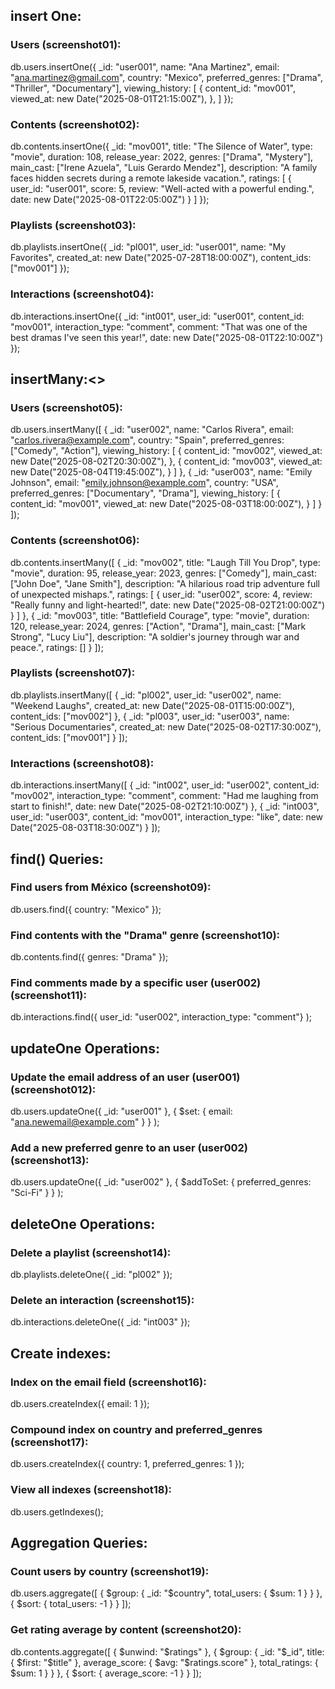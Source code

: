 ## insert One:

### Users (screenshot01):

db.users.insertOne({
  _id: "user001",
  name: "Ana Martinez",
  email: "ana.martinez@gmail.com",
  country: "Mexico",
  preferred_genres: ["Drama", "Thriller", "Documentary"],
  viewing_history: [
    {
      content_id: "mov001",
      viewed_at: new Date("2025-08-01T21:15:00Z"),
    },
  ]
});

### Contents (screenshot02):
db.contents.insertOne({
  _id: "mov001",
  title: "The Silence of Water",
  type: "movie",
  duration: 108,
  release_year: 2022,
  genres: ["Drama", "Mystery"],
  main_cast: ["Irene Azuela", "Luis Gerardo Mendez"],
  description: "A family faces hidden secrets during a remote lakeside vacation.",
  ratings: [
    {
      user_id: "user001",
      score: 5,
      review: "Well-acted with a powerful ending.",
      date: new Date("2025-08-01T22:05:00Z")
    }
  ]
});


### Playlists (screenshot03):
db.playlists.insertOne({
  _id: "pl001",
  user_id: "user001",
  name: "My Favorites",
  created_at: new Date("2025-07-28T18:00:00Z"),
  content_ids: ["mov001"]
});

### Interactions (screenshot04):
db.interactions.insertOne({
  _id: "int001",
  user_id: "user001",
  content_id: "mov001",
  interaction_type: "comment",
  comment: "That was one of the best dramas I've seen this year!",
  date: new Date("2025-08-01T22:10:00Z")
});

## insertMany:<>

### Users (screenshot05):
db.users.insertMany([
  {
    _id: "user002",
    name: "Carlos Rivera",
    email: "carlos.rivera@example.com",
    country: "Spain",
    preferred_genres: ["Comedy", "Action"],
    viewing_history: [
      {
        content_id: "mov002",
        viewed_at: new Date("2025-08-02T20:30:00Z"),
      },
      {
        content_id: "mov003",
        viewed_at: new Date("2025-08-04T19:45:00Z"),
      }
    ]
  },
  {
    _id: "user003",
    name: "Emily Johnson",
    email: "emily.johnson@example.com",
    country: "USA",
    preferred_genres: ["Documentary", "Drama"],
    viewing_history: [
      {
        content_id: "mov001",
        viewed_at: new Date("2025-08-03T18:00:00Z"),
      }
    ]
  }
]);

### Contents (screenshot06): 
db.contents.insertMany([
  {
    _id: "mov002",
    title: "Laugh Till You Drop",
    type: "movie",
    duration: 95,
    release_year: 2023,
    genres: ["Comedy"],
    main_cast: ["John Doe", "Jane Smith"],
    description: "A hilarious road trip adventure full of unexpected mishaps.",
    ratings: [
      {
        user_id: "user002",
        score: 4,
        review: "Really funny and light-hearted!",
        date: new Date("2025-08-02T21:00:00Z")
      }
    ]
  },
  {
    _id: "mov003",
    title: "Battlefield Courage",
    type: "movie",
    duration: 120,
    release_year: 2024,
    genres: ["Action", "Drama"],
    main_cast: ["Mark Strong", "Lucy Liu"],
    description: "A soldier's journey through war and peace.",
    ratings: []
  }
]);

### Playlists (screenshot07):
db.playlists.insertMany([
  {
    _id: "pl002",
    user_id: "user002",
    name: "Weekend Laughs",
    created_at: new Date("2025-08-01T15:00:00Z"),
    content_ids: ["mov002"]
  },
  {
    _id: "pl003",
    user_id: "user003",
    name: "Serious Documentaries",
    created_at: new Date("2025-08-02T17:30:00Z"),
    content_ids: ["mov001"]
  }
]);

### Interactions (screenshot08):
db.interactions.insertMany([
  {
    _id: "int002",
    user_id: "user002",
    content_id: "mov002",
    interaction_type: "comment",
    comment: "Had me laughing from start to finish!",
    date: new Date("2025-08-02T21:10:00Z")
  },
  {
    _id: "int003",
    user_id: "user003",
    content_id: "mov001",
    interaction_type: "like",
    date: new Date("2025-08-03T18:30:00Z")
  }
]);

## find() Queries:

### Find users from México (screenshot09):
db.users.find({
  country: "Mexico"
  });

### Find contents with the "Drama" genre (screenshot10):
db.contents.find({
  genres: "Drama"
  });

### Find comments made by a specific user (user002) (screenshot11):
db.interactions.find({
  user_id: "user002",
  interaction_type: "comment"}
);

## updateOne Operations:

### Update the email address of an user (user001) (screenshot012):
db.users.updateOne({
    _id: "user001"
  },
  {
    $set: {
      email: "ana.newemail@example.com"
      }
  }
);

### Add a new preferred genre to an user (user002) (screenshot13):
db.users.updateOne({
    _id: "user002"
    },
  {
    $addToSet: {
      preferred_genres: "Sci-Fi"
      }
    }
);

## deleteOne Operations:

### Delete a playlist (screenshot14):
db.playlists.deleteOne({
  _id: "pl002"
  });

### Delete an interaction (screenshot15):
db.interactions.deleteOne({
    _id: "int003"
  });

## Create indexes:

### Index on the email field (screenshot16):
db.users.createIndex({
  email: 1
  });

### Compound index on country and preferred_genres (screenshot17):
db.users.createIndex({
  country: 1,
  preferred_genres: 1
  });

### View all indexes (screenshot18):
db.users.getIndexes();

## Aggregation Queries:

### Count users by country (screenshot19):
db.users.aggregate([
  {
    $group: {
      _id: "$country",
      total_users: {
        $sum: 1
        }
    }
  },
  {
    $sort: {
    total_users: -1 }
    }
]);


### Get rating average by content (screenshot20):
db.contents.aggregate([
  {
    $unwind: "$ratings"
  },
  {
    $group: {
      _id: "$_id",
      title: {
        $first: "$title"
        },
      average_score: {
        $avg: "$ratings.score"
        },
      total_ratings: {
        $sum: 1
        }
    }
  },
  {
    $sort: {
    average_score: -1
      }
    }
]);


